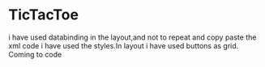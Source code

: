 # TicTacToe
i have used databinding in the layout,and not to repeat and copy paste the xml code i have used the styles.In layout i have used buttons as grid.
Coming to code
